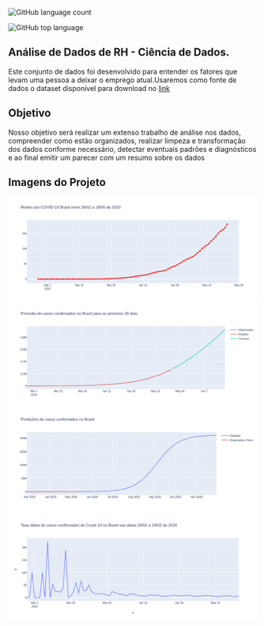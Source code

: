 ![GitHub language count](https://img.shields.io/github/languages/count/jeffersonASilva/Analise_de_Dados_de_RH)

![GitHub top language](https://img.shields.io/github/languages/top/jeffersonASIlva/Analise_de_Dados_de_RH)

## Análise de Dados de RH - Ciência de Dados.

Este conjunto de dados foi desenvolvido para entender os fatores que levam uma pessoa
a deixar o emprego atual.Usaremos como fonte de dados o dataset disponível para
download no [link](https://www.kaggle.com/arashnic/hr-analytics-job-change-of-data-scientists)

## Objetivo

Nosso objetivo será realizar um extenso trabalho de análise nos dados, compreender
como estão organizados, realizar limpeza e transformação dos dados conforme necessário,
detectar eventuais padrões e diagnósticos e ao final emitir um parecer com um resumo sobre os
dados

## Imagens do Projeto

<img src="https://github.com/jeffersonAsilva/Gera-o-Tech-Unimed-BH_covid19/blob/main/mortes_por_covid.png">

<img src="https://github.com/jeffersonAsilva/Gera-o-Tech-Unimed-BH_covid19/blob/main/previsao_arima.png">

<img src="https://github.com/jeffersonAsilva/Gera-o-Tech-Unimed-BH_covid19/blob/main/previsao_profeta.png">

<img src="https://github.com/jeffersonAsilva/Gera-o-Tech-Unimed-BH_covid19/blob/main/taxa_diaria.png">
